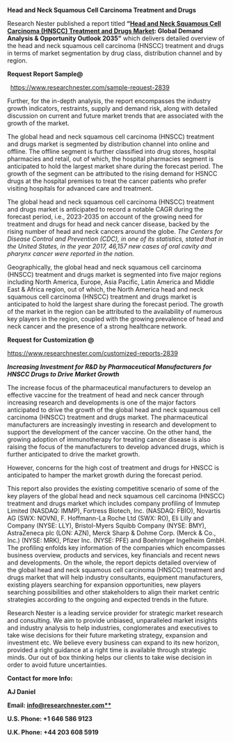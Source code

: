﻿<a name="_hlk61006493"></a>**Head and Neck Squamous Cell Carcinoma Treatment and Drugs** 

Research Nester published a report titled **“[Head and Neck Squamous Cell Carcinoma (HNSCC) Treatment and Drugs Market](https://www.researchnester.com/reports/head-and-neck-squamous-cell-carcinoma-treatment-and-drugs-market/2839): Global Demand Analysis & Opportunity Outlook 2035”** which delivers detailed overview of the head and neck squamous cell carcinoma (HNSCC) treatment and drugs in terms of market segmentation by drug class, distribution channel and by region.

**Request Report Sample@** 

` `<https://www.researchnester.com/sample-request-2839> 

Further, for the in-depth analysis, the report encompasses the industry growth indicators, restraints, supply and demand risk, along with detailed discussion on current and future market trends that are associated with the growth of the market.

The global head and neck squamous cell carcinoma (HNSCC) treatment and drugs market is segmented by distribution channel into online and offline. The offline segment is further classified into drug stores, hospital pharmacies and retail, out of which, the hospital pharmacies segment is anticipated to hold the largest market share during the forecast period. The growth of the segment can be attributed to the rising demand for HSNCC drugs at the hospital premises to treat the cancer patients who prefer visiting hospitals for advanced care and treatment.

The global head and neck squamous cell carcinoma (HNSCC) treatment and drugs market is anticipated to record a notable CAGR during the forecast period, i.e., 2023-2035 on account of the growing need for treatment and drugs for head and neck cancer disease, backed by the rising number of head and neck cancers around the globe. *The Centers for Disease Control and Prevention (CDC), in one of its statistics, stated that in the United States, in the year 2017, 46,157 new cases of oral cavity and pharynx cancer were reported in the nation.*

Geographically, the global head and neck squamous cell carcinoma (HNSCC) treatment and drugs market is segmented into five major regions including North America, Europe, Asia Pacific, Latin America and Middle East & Africa region, out of which, the North America head and neck squamous cell carcinoma (HNSCC) treatment and drugs market is anticipated to hold the largest share during the forecast period. The growth of the market in the region can be attributed to the availability of numerous key players in the region, coupled with the growing prevalence of head and neck cancer and the presence of a strong healthcare network.

**Request for Customization @**

<https://www.researchnester.com/customized-reports-2839> 

***Increasing Investment for R&D by Pharmaceutical Manufacturers for HNSCC Drugs to Drive Market Growth***

The increase focus of the pharmaceutical manufacturers to develop an effective vaccine for the treatment of head and neck cancer through increasing research and developments is one of the major factors anticipated to drive the growth of the global head and neck squamous cell carcinoma (HNSCC) treatment and drugs market. The pharmaceutical manufacturers are increasingly investing in research and development to support the development of the cancer vaccine.  On the other hand, the growing adoption of immunotherapy for treating cancer disease is also raising the focus of the manufacturers to develop advanced drugs, which is further anticipated to drive the market growth.

However, concerns for the high cost of treatment and drugs for HNSCC is anticipated to hamper the market growth during the forecast period.

This report also provides the existing competitive scenario of some of the key players of the global head and neck squamous cell carcinoma (HNSCC) treatment and drugs market which includes company profiling of Immutep Limited (NASDAQ: IMMP), Fortress Biotech, Inc. (NASDAQ: FBIO), Novartis AG (SWX: NOVN), F. Hoffmann-La Roche Ltd (SWX: RO), Eli Lilly and Company (NYSE: LLY), Bristol-Myers Squibb Company (NYSE: BMY), AstraZeneca plc (LON: AZN), Merck Sharp & Dohme Corp. (Merck & Co., Inc.) (NYSE: MRK), Pfizer Inc.  (NYSE: PFE) and Boehringer Ingelheim GmbH. The profiling enfolds key information of the companies which encompasses business overview, products and services, key financials and recent news and developments. On the whole, the report depicts detailed overview of the global head and neck squamous cell carcinoma (HNSCC) treatment and drugs market that will help industry consultants, equipment manufacturers, existing players searching for expansion opportunities, new players searching possibilities and other stakeholders to align their market centric strategies according to the ongoing and expected trends in the future.      

Research Nester is a leading service provider for strategic market research and consulting. We aim to provide unbiased, unparalleled market insights and industry analysis to help industries, conglomerates and executives to take wise decisions for their future marketing strategy, expansion and investment etc. We believe every business can expand to its new horizon, provided a right guidance at a right time is available through strategic minds. Our out of box thinking helps our clients to take wise decision in order to avoid future uncertainties.

**Contact for more Info:**

**AJ Daniel**

**Email: [info@researchnester.com**](mailto:info@researchnester.com)**

**U.S. Phone: +1 646 586 9123** 

**U.K. Phone: +44 203 608 5919** 
